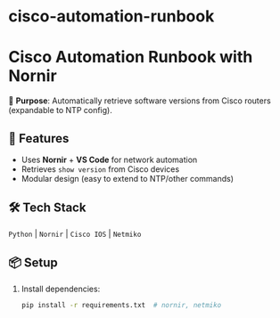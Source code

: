 # cisco-automation-runbook
# Cisco Automation Runbook with Nornir  

🚀 **Purpose**: Automatically retrieve software versions from Cisco routers (expandable to NTP config).  

## 🔧 Features  
- Uses **Nornir** + **VS Code** for network automation  
- Retrieves `show version` from Cisco devices  
- Modular design (easy to extend to NTP/other commands)  

## 🛠️ Tech Stack  
`Python` | `Nornir` | `Cisco IOS` | `Netmiko`  

## 📦 Setup  
1. Install dependencies:  
   ```bash  
   pip install -r requirements.txt  # nornir, netmiko  
